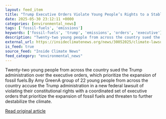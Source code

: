```yaml
---
layout: feed_item
title: "Trump Executive Orders Violate Young People’s Rights to a Stable Climate, a Lawsuit Alleges"
date: 2025-05-30 23:12:11 +0000
categories: [environmental_news]
tags: ['fossil-fuels', 'emissions']
keywords: ['fossil-fuels', 'trump', 'emissions', 'orders', 'executive']
description: "Twenty-two young people from across the country sued the Trump administration over the executive orders, which prioritize the expansion of fossil fuels"
external_url: https://insideclimatenews.org/news/30052025/climate-lawsuit-alleges-trump-executive-orders-violate-youth-rights/
is_feed: true
source_feed: "Inside Climate News"
feed_category: "environmental_news"
---
```


Twenty-two young people from across the country sued the Trump administration over the executive orders, which prioritize the expansion of fossil fuels.By Amy GreenA group of 22 young people from across the country accuse the Trump administration in a new federal lawsuit of violating their constitutional rights with a coordinated set of executive orders that prioritize the expansion of fossil fuels and threaten to further destabilize the climate.

[Read original article](https://insideclimatenews.org/news/30052025/climate-lawsuit-alleges-trump-executive-orders-violate-youth-rights/)
